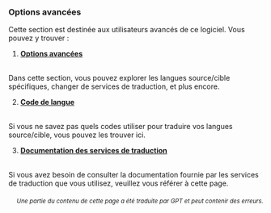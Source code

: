 ### Options avancées

Cette section est destinée aux utilisateurs avancés de ce logiciel. Vous pouvez y trouver :

1. [**Options avancées**](./options-avancées.md)
<br>
Dans cette section, vous pouvez explorer les langues source/cible spécifiques, changer de services de traduction, et plus encore.

2. [**Code de langue**](./Language-Codes.md)
<br>
Si vous ne savez pas quels codes utiliser pour traduire vos langues source/cible, vous pouvez les trouver ici.

3. [**Documentation des services de traduction**](./Documentation-des-services-de-traduction.md)
<br>
Si vous avez besoin de consulter la documentation fournie par les services de traduction que vous utilisez, veuillez vous référer à cette page.

<div align="right"> 
<h6><small>Une partie du contenu de cette page a été traduite par GPT et peut contenir des erreurs.</small></h6>